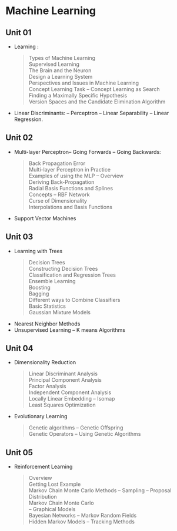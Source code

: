 # Machine Learning

## Unit 01<br/>
- Learning :<br/>
  > Types of Machine Learning<br/>
  > Supervised Learning<br/>
  > The Brain and the Neuron<br/>
  > Design a Learning System<br/>
  > Perspectives and Issues in Machine Learning<br/>
  > Concept Learning Task – Concept Learning as Search<br/>
  > Finding a Maximally Specific Hypothesis<br/>
  > Version Spaces and the Candidate Elimination Algorithm<br/>
- Linear Discriminants: – Perceptron – Linear Separability – Linear Regression.<br/>

## Unit 02<br/>
- Multi-layer Perceptron– Going Forwards – Going Backwards:<br/>
  > Back Propagation Error<br/>
  > Multi-layer Perceptron in Practice<br/>
  > Examples of using the MLP – Overview<br/>
  > Deriving Back-Propagation<br/>
  > Radial Basis Functions and Splines<br/>
  > Concepts – RBF Network<br/>
  > Curse of Dimensionality<br/>
  > Interpolations and Basis Functions<br/>
- Support Vector Machines<br/>

## Unit 03<br/>
- Learning with Trees<br/>
  > Decision Trees<br/>
  > Constructing Decision Trees<br/>
  > Classification and Regression Trees<br/>
  > Ensemble Learning<br/>
  > Boosting<br/>
  > Bagging<br/>
  > Different ways to Combine Classifiers<br/>
  > Basic Statistics<br/>
  > Gaussian Mixture Models<br/>
- Nearest Neighbor Methods<br/>
- Unsupervised Learning – K means Algorithms<br/>

## Unit 04<br/>
- Dimensionality Reduction<br/>
  > Linear Discriminant Analysis<br/>
  > Principal Component Analysis<br/>
  > Factor Analysis<br/>
  > Independent Component Analysis<br/>
  > Locally Linear Embedding – Isomap<br/>
  > Least Squares Optimization<br/>
- Evolutionary Learning<br/>
  > Genetic algorithms – Genetic Offspring<br/>
  > Genetic Operators – Using Genetic Algorithms<br/>
  
## Unit 05<br/>
- Reinforcement Learning<br/>
  > Overview<br/>
  > Getting Lost Example<br/>
  > Markov Chain Monte Carlo Methods – Sampling – Proposal Distribution<br/>
  > Markov Chain Monte Carlo<br/>
– Graphical Models<br/>
  > Bayesian Networks – Markov Random Fields<br/>
  > Hidden Markov Models – Tracking Methods<br/>
